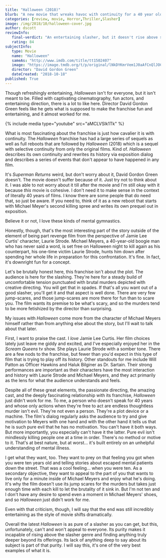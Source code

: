 ```yaml
---
title: "Halloween (2018)"
blurb: "A new movie that wreaks havoc with continuity for a 40 year old franchise!"
categories: [review, movie, Horror,Thriller,Slasher]
image: /img/2018/10/halloween-cover.jpg
author: dscott
reviewInfo:
   final-verdict: "An entertaining slasher, but it doesn't rise above slashers as a genre."
   rating: 84
subjectInfo:
   type: Movie
   name: "Halloween"
   sameAs: "http://www.imdb.com/title/tt1502407"
   image: "https://image.tmdb.org/t/p/original/lNkDYKmrVem1J0aAfCnQlJOCKnT.jpg"
   director: "David Gordon Green"
   dateCreated: "2018-10-18"
published: True
---
```



Though refreshingly entertaining, *Halloween* isn't for everyone, but it isn't meant to be. Filled with captivating cinematography, fun actors, and entertaining direction, there is a lot to like here. Director David Gordon Green feels like he gets what is supposed to make the franchise fun and entertaining, and it almost worked for me.

{% include media type="youtube" src="aMCLVSlk1Tk" %}

What is most fascinating about the franchise is just how cavalier it is with continuity. The *Halloween* franchise has had a large series of sequels as well as full reboots that are followed by *Halloween* (2018) which is a sequel with selective continuity from only the original films. Kind of. *Halloween* describes its own continuity and rewrites its history via exposition dialog and describes a series of events that don't appear to have happened in any film. 

It's *Superman Returns* weird, but don't worry about it, David Gordon Green doesn't. The movie doesn't suffer because of it. Just try not to think about it. I was able to not worry about it till after the movie and I'm still okay with it because *this* movie is cohesive. I don't need it to make sense in the context of literally 40 years of films. I know there are some people that do need that, so just be aware. If you need to, think of it as a new reboot that starts with Michael Meyer's second killing spree and writes its own prequel out in exposition. 

Believe it or not, I love these kinds of mental gymnastics.

Honestly, though, that's the most interesting part of the story outside of the element of being part revenge film from the perspective of Jamie Lee Curtis' character, Laurie Strode. Michael Meyers, a 40-year-old boogie man who has never said a word, is set free on Halloween night to kill again as his counterpart, his one-time victim Laurie Strode, hunts him down after spending her whole life in preparation for this confrontation. It's fine. In fact, it's downright fun for a concept.

Let's be brutally honest here, this franchise isn't about the plot. The audience is here for the slashing. They're here for a steady build of uncomfortable tension punctuated with brutal murders depicted with creative directing. You will get that in spades. If that's all you want out of a good slasher, you'll get it and that aspect is well done. There are very few jump-scares, and those jump-scares are more there for fun than to scare you. The film wants its premise to be what's scary, and so the murders tend to be more fetishized by the director than surprising.

My issues with *Halloween* come more from the character of Michael Meyers himself rather than from anything else about the story, but I'll wait to talk about that later.

First, I want to praise the cast. I *love* Jamie Lee Curtis. Her film choices lately just leave me giddy and excited, and I've especially enjoyed her in the *Scream Queens* tv show. She plays Laurie Strode with a somber tone. There are a few nods to the franchise, but fewer than you'd expect in this type of film that is trying to play off its history. Other standouts for me include Will Patton as Officer Hawkins and Haluk Bilginer as Dr. Sartain. Their strong performances are important as their characters have the most interaction and history with Laurie Strode and Michael Meyers, and they act primarily as the lens for what the audience understands and feels.

Despite all of these great elements, the passionate directing, the amazing cast, and the deeply fascinating relationship with its franchise, *Halloween* just didn't work for me. To me, a person who doesn't speak for 40 years and whose only actions when they're free to act are endless thoughtless murder isn't evil. They're not even a person. They're a plot device or a machine. The film's dialog regularly asks the audience to try and give motivation to Meyers with one hand and with the other hand it tells us that he is such pure evil that he has no motivation. You can't have it both ways. But more importantly, you especially can't have it the latter. Pure evil isn't mindlessly killing people one at a time in order. There's no method or motive to it. That's at best nature, but at worst... it's built entirely on an unhelpful understanding of mental illness. 

I get what they want, too. They want to prey on that feeling you got when you were ten years old and telling stories about escaped mental patients down the street. That was a cool feeling... when you were ten. As a secondary objective, they want to appeal to the part of you that wants to live only for a minute inside of Michael Meyers and enjoy what he's doing. It's why the film doesn't use its jump scares for the murders but takes just enough time with each kill to let the brutality of it sink in. But I'm not ten and I don't have any desire to spend even a moment in Michael Meyers' shoes, and so *Halloween* just didn't work for me.

Even with that criticism, though, I will say that the end was still incredibly entertaining as the style of movie shifts dramatically. 

Overall the latest *Halloween* is as pure of a slasher as you can get, but this, unfortunately, can't and won't appeal to everyone. Its purity makes it incapable of rising above the slasher genre and finding anything truly deeper beyond its offerings. Its lack of anything deep to say about its subject is part of that purity. I will say this, it's one of the very best examples of what it is.

